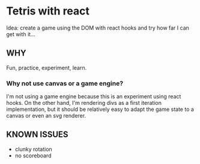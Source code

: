 # Tetris with react

Idea: create a game using the DOM with react hooks and try how far I can get with it...

## WHY

Fun, practice, experiment, learn.

### Why not use canvas or a game engine?

I'm not using a game engine because this is an experiment using react hooks.
On the other hand, I'm rendering divs as a first iteration implementation, but it should be relatively easy to adapt the game state to a canvas or even an svg renderer.

## KNOWN ISSUES

- clunky rotation
- no scoreboard
